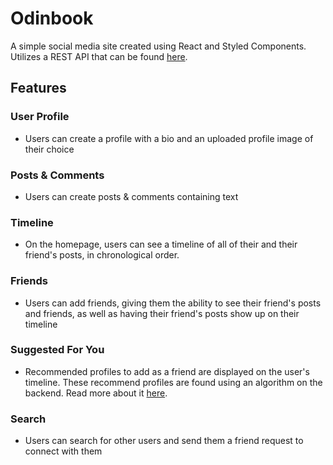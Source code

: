 # Odinbook
A simple social media site created using React and Styled Components. Utilizes a REST API that can be found [here](https://github.com/jmv1006/odinbook-api).

## Features
### User Profile
- Users can create a profile with a bio and an uploaded profile image of their choice

### Posts & Comments
- Users can create posts & comments containing text

### Timeline
- On the homepage, users can see a timeline of all of their and their friend's posts, in chronological order.
### Friends
- Users can add friends, giving them the ability to see their friend's posts and friends, as well as having their friend's posts show up on their timeline

### Suggested For You
- Recommended profiles to add as a friend are displayed on the user's timeline. These recommend profiles are found using an algorithm on the backend. Read more about it [here](https://github.com/jmv1006/odinbook-api).
### Search
- Users can search for other users and send them a friend request to connect with them